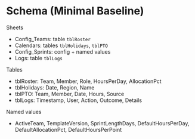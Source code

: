 # Schema (Minimal Baseline)

Sheets
- Config_Teams: table `tblRoster`
- Calendars: tables `tblHolidays`, `tblPTO`
- Config_Sprints: config + named values
- Logs: table `tblLogs`

Tables
- tblRoster: Team, Member, Role, HoursPerDay, AllocationPct
- tblHolidays: Date, Region, Name
- tblPTO: Team, Member, Date, Hours, Source
- tblLogs: Timestamp, User, Action, Outcome, Details

Named values
- ActiveTeam, TemplateVersion, SprintLengthDays, DefaultHoursPerDay, DefaultAllocationPct, DefaultHoursPerPoint
